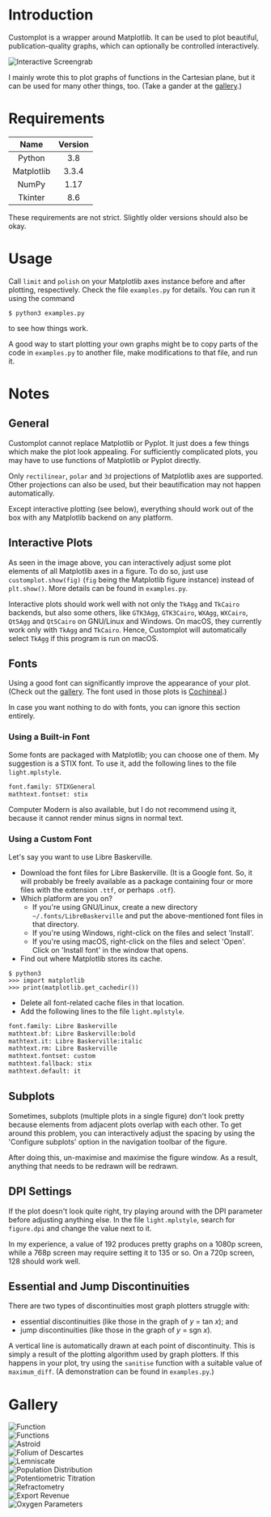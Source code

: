 # Introduction
Customplot is a  wrapper around Matplotlib. It can be used to plot beautiful,
publication-quality graphs, which can optionally be controlled interactively.

![Interactive Screengrab](gallery/00_interactive_screengrab.png)

I mainly wrote this to plot graphs of functions in the Cartesian plane, but it
can be used for many other things, too. (Take a gander at the
[gallery](#gallery).)

# Requirements
| Name       | Version  |
| :--------: | :------: |
| Python     | 3.8      |
| Matplotlib | 3.3.4    |
| NumPy      | 1.17     |
| Tkinter    | 8.6      |

These requirements are not strict. Slightly older versions should also be okay.

# Usage
Call `limit` and `polish` on your Matplotlib axes instance before and after
plotting, respectively. Check the file `examples.py` for details. You can run
it using the command
```console
$ python3 examples.py
```
to see how things work.

A good way to start plotting your own graphs might be to copy parts of the code
in `examples.py` to another file, make modifications to that file, and run it.

# Notes

## General
Customplot cannot replace Matplotlib or Pyplot. It just does a few things which
make the plot look appealing. For sufficiently complicated plots, you may have
to use functions of Matplotlib or Pyplot directly.

Only `rectilinear`, `polar` and `3d` projections of Matplotlib axes are
supported. Other projections can also be used, but their beautification may not
happen automatically.

Except interactive plotting (see below), everything should work out of the box
with any Matplotlib backend on any platform.

## Interactive Plots
As seen in the image above, you can interactively adjust some plot elements of
all Matplotlib axes in a figure. To do so, just use `customplot.show(fig)`
(`fig` being the Matplotlib figure instance) instead of `plt.show()`. More
details can be found in `examples.py`.

Interactive plots should work well with not only the `TkAgg` and `TkCairo`
backends, but also some others, like `GTK3Agg`, `GTK3Cairo`, `WXAgg`,
`WXCairo`, `Qt5Agg` and `Qt5Cairo` on GNU/Linux and Windows. On macOS, they
currently work only with `TkAgg` and `TkCairo`. Hence, Customplot will
automatically select `TkAgg` if this program is run on macOS.

## Fonts
Using a good font can significantly improve the appearance of your plot. (Check
out the [gallery](#gallery). The font used in those plots is
[Cochineal](https://ctan.org/pkg/cochineal).)

In case you want nothing to do with fonts, you can ignore this section
entirely.

### Using a Built-in Font
Some fonts are packaged with Matplotlib; you can choose one of them. My
suggestion is a STIX font. To use it, add the following lines to the file
`light.mplstyle`.
```python
font.family: STIXGeneral
mathtext.fontset: stix
```

Computer Modern is also available, but I do not recommend using it, because it
cannot render minus signs in normal text.

### Using a Custom Font
Let's say you want to use Libre Baskerville.
* Download the font files for Libre Baskerville. (It is a Google font. So, it
will probably be freely available as a package containing four or more files
with the extension `.ttf`, or perhaps `.otf`).
* Which platform are you on?
    * If you're using GNU/Linux, create a new directory
`~/.fonts/LibreBaskerville` and put the above-mentioned font files in that
directory.
    * If you're using Windows, right-click on the files and select 'Install'.
    * If you're using macOS, right-click on the files and select 'Open'. Click
on 'Install font' in the window that opens.
* Find out where Matplotlib stores its cache.
```console
$ python3
>>> import matplotlib
>>> print(matplotlib.get_cachedir())
```
* Delete all font-related cache files in that location.
* Add the following lines to the file `light.mplstyle`.
```python
font.family: Libre Baskerville
mathtext.bf: Libre Baskerville:bold
mathtext.it: Libre Baskerville:italic
mathtext.rm: Libre Baskerville
mathtext.fontset: custom
mathtext.fallback: stix
mathtext.default: it
```

## Subplots
Sometimes, subplots (multiple plots in a single figure) don't look pretty
because elements from adjacent plots overlap with each other. To get around
this problem, you can interactively adjust the spacing by using the 'Configure
subplots' option in the navigation toolbar of the figure.

After doing this, un-maximise and maximise the figure window. As a result,
anything that needs to be redrawn will be redrawn.

## DPI Settings
If the plot doesn't look quite right, try playing around with the DPI parameter
before adjusting anything else. In the file `light.mplstyle`, search for
`figure.dpi` and change the value next to it.

In my experience, a value of 192 produces pretty graphs on a 1080p screen,
while a 768p screen may require setting it to 135 or so. On a 720p screen, 128
should work well.

## Essential and Jump Discontinuities
There are two types of discontinuities most graph plotters struggle with:
* essential discontinuities (like those in the graph of _y_ = tan _x_); and
* jump discontinuities (like those in the graph of _y_ = sgn _x_).

A vertical line is automatically drawn at each point of discontinuity. This is
simply a result of the plotting algorithm used by graph plotters. If this
happens in your plot, try using the `sanitise` function with a suitable value
of `maximum_diff`. (A demonstration can be found in `examples.py`.)

# Gallery
![Function](gallery/01_function_single.png)  
![Functions](gallery/02_function_multiple.png)  
![Astroid](gallery/03_astroid.png)  
![Folium of Descartes](gallery/04_folium.png)  
![Lemniscate](gallery/05_lemniscate.png)  
![Population Distribution](gallery/06_population_distribution.png)  
![Potentiometric Titration](gallery/07_potentiometry.png)  
![Refractometry](gallery/08_refractometry.png)  
![Export Revenue](gallery/09_exports.png)  
![Oxygen Parameters](gallery/10_oxygen_parameters.png)

